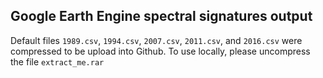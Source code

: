 ## Google Earth Engine spectral signatures output
Default files ```1989.csv```, ```1994.csv```, ```2007.csv```, ```2011.csv```, and ```2016.csv``` were compressed to be upload into Github. To use locally, please uncompress the file ```extract_me.rar```
